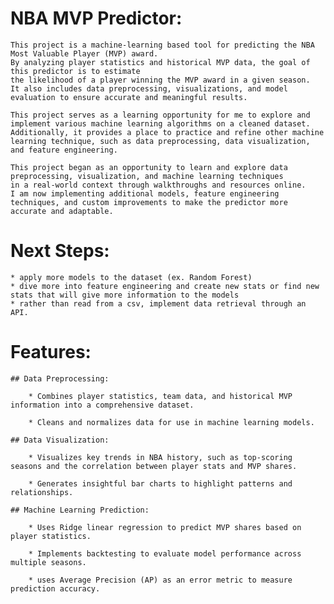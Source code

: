 # NBA MVP Predictor:

    This project is a machine-learning based tool for predicting the NBA Most Valuable Player (MVP) award. 
    By analyzing player statistics and historical MVP data, the goal of this predictor is to estimate
    the likelihood of a player winning the MVP award in a given season. 
    It also includes data preprocessing, visualizations, and model evaluation to ensure accurate and meaningful results.

    This project serves as a learning opportunity for me to explore and implement various machine learning algorithms on a cleaned dataset. 
    Additionally, it provides a place to practice and refine other machine learning technique, such as data preprocessing, data visualization, and feature engineering.

    This project began as an opportunity to learn and explore data preprocessing, visualization, and machine learning techniques 
    in a real-world context through walkthroughs and resources online. 
    I am now implementing additional models, feature engineering techniques, and custom improvements to make the predictor more accurate and adaptable.




# Next Steps:
    * apply more models to the dataset (ex. Random Forest)
    * dive more into feature engineering and create new stats or find new stats that will give more information to the models
    * rather than read from a csv, implement data retrieval through an API.



# Features:

    ## Data Preprocessing:

        * Combines player statistics, team data, and historical MVP information into a comprehensive dataset. 

        * Cleans and normalizes data for use in machine learning models.

    ## Data Visualization:

        * Visualizes key trends in NBA history, such as top-scoring seasons and the correlation between player stats and MVP shares.

        * Generates insightful bar charts to highlight patterns and relationships.

    ## Machine Learning Prediction:

        * Uses Ridge linear regression to predict MVP shares based on player statistics.

        * Implements backtesting to evaluate model performance across multiple seasons.

        * uses Average Precision (AP) as an error metric to measure prediction accuracy.








